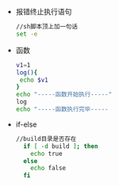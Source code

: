 - 报错终止执行语句

  ```sh
  //sh脚本顶上加一句话
  set -e
  ```

- 函数

  ```sh
  v1=1
  log(){
   echo $v1
  }
  echo "-----函数开始执行-----"
  log
  echo "-----函数执行完毕-----
  ```

- if-else

  ```sh
  //build目录是否存在
    if [ -d build ]; then
      echo true
    else
      echo false
    fi
  ```
